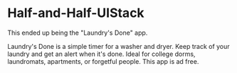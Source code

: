 # Half-and-Half-UIStack

This ended up being the "Laundry's Done" app.

Laundry's Done is a simple timer for a washer and dryer. Keep track of your laundry and get an alert when it's done. Ideal for college dorms, laundromats, apartments, or forgetful people. This app is ad free.
